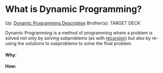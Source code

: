# What is Dynamic Programming?

Up: [Dynamic Programming Description](dynamic_programming_description)
Brother(s):
TARGET DECK

Dynamic Programming is a method of programming where a problem is solved not only by solving subproblems (as with [recursion](recursion)) but also by re-using the solutions to subproblems to solve the final problem.



































#### Why:
#### How:









